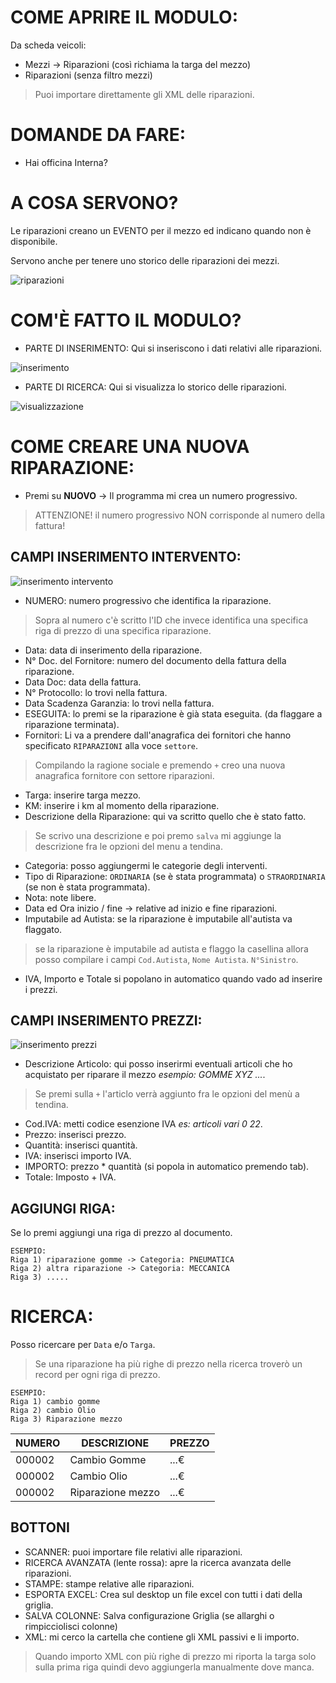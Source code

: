 # COME APRIRE IL MODULO:

Da scheda veicoli:        
- Mezzi -> Riparazioni (così richiama la targa del mezzo)
- Riparazioni (senza filtro mezzi)

> Puoi importare direttamente gli XML delle riparazioni.

# DOMANDE DA FARE:

- Hai officina Interna?

# A COSA SERVONO?

Le riparazioni creano un EVENTO per il mezzo ed indicano quando non è disponibile.       

Servono anche per tenere uno storico delle riparazioni dei mezzi.         

![riparazioni](https://github.com/Fucio992/GuidaTir/assets/139453658/eb1c7a7d-241d-4e5d-b7a5-12247004c009)

# COM'È FATTO IL MODULO?

- PARTE DI INSERIMENTO: Qui si inseriscono i dati relativi alle riparazioni.

![inserimento](https://github.com/Fucio992/GuidaTir/assets/139453658/06f8a062-0e6b-4d33-9082-fb282c74fd54)
  
- PARTE DI RICERCA: Qui si visualizza lo storico delle riparazioni.

![visualizzazione](https://github.com/Fucio992/GuidaTir/assets/139453658/a3bdd283-ff4b-430c-9cff-be0cb0250d3a)

# COME CREARE UNA NUOVA RIPARAZIONE:

- Premi su **NUOVO** -> Il programma mi crea un numero progressivo.
> ATTENZIONE! il numero progressivo NON corrisponde al numero della fattura!

## CAMPI INSERIMENTO INTERVENTO:

![inserimento intervento](https://github.com/Fucio992/GuidaTir/assets/139453658/fa158baa-c1df-4624-80bb-ebae6c29ce16)

- NUMERO: numero progressivo che identifica la riparazione.
> Sopra al numero c'è scritto l'ID che invece identifica una specifica riga di prezzo di una specifica riparazione.       
- Data: data di inserimento della riparazione.
- N° Doc. del Fornitore: numero del documento della fattura della riparazione.
- Data Doc: data della fattura.
- N° Protocollo: lo trovi nella fattura.
- Data Scadenza Garanzia: lo trovi nella fattura.
- ESEGUITA: lo premi se la riparazione è già stata eseguita. (da flaggare a riparazione terminata).
- Fornitori: Li va a prendere dall'anagrafica dei fornitori che hanno specificato `RIPARAZIONI` alla voce `settore`.

> Compilando la ragione sociale e premendo `+` creo una nuova anagrafica fornitore con settore riparazioni.

- Targa: inserire targa mezzo.
- KM: inserire i km al momento della riparazione.
- Descrizione della Riparazione: qui va scritto quello che è stato fatto.

> Se scrivo una descrizione e poi premo `salva` mi aggiunge la descrizione fra le opzioni del menu a tendina.    

- Categoria: posso aggiungermi le categorie degli interventi.
- Tipo di Riparazione: `ORDINARIA` (se è stata programmata) o `STRAORDINARIA` (se non è stata programmata).
- Nota: note libere.
- Data ed Ora inizio / fine -> relative ad inizio e fine riparazioni.
- Imputabile ad Autista: se la riparazione è imputabile all'autista va flaggato.
> se la riparazione è imputabile ad autista e flaggo la casellina allora posso compilare i campi `Cod.Autista`, `Nome Autista`. `N°Sinistro`.   
- IVA, Importo e Totale si popolano in automatico quando vado ad inserire i prezzi.

## CAMPI INSERIMENTO PREZZI:

![inserimento prezzi](https://github.com/Fucio992/GuidaTir/assets/139453658/8a2ed3fd-0620-4efd-a5d5-c6fa42b59421)

- Descrizione Articolo: qui posso inserirmi eventuali articoli che ho acquistato per riparare il mezzo *esempio: GOMME XYZ ...*.     

> Se premi sulla `+` l'articlo verrà aggiunto fra le opzioni del menù a tendina.        

- Cod.IVA: metti codice esenzione IVA *es: articoli vari 0 22*.
- Prezzo: inserisci prezzo.
- Quantità: inserisci quantità.
- IVA: inserisci importo IVA.
- IMPORTO:  prezzo * quantità (si popola in automatico premendo tab).
- Totale: Imposto + IVA.

## AGGIUNGI RIGA:

Se lo premi aggiungi una riga di prezzo al documento.

```
ESEMPIO:
Riga 1) riparazione gomme -> Categoria: PNEUMATICA
Riga 2) altra riparazione -> Categoria: MECCANICA
Riga 3) .....
```

# RICERCA:

Posso ricercare per `Data` e/o `Targa`.

> Se una riparazione ha più righe di prezzo nella ricerca troverò un record per ogni riga di prezzo.      

```
ESEMPIO:
Riga 1) cambio gomme
Riga 2) cambio Olio
Riga 3) Riparazione mezzo
```
| NUMERO |    DESCRIZIONE     | PREZZO |
| ------ | ------------------ | ------ |
| 000002 | Cambio Gomme       |   ...€ |
| 000002 | Cambio Olio        |   ...€ |
| 000002 | Riparazione mezzo  |   ...€ |

##  BOTTONI

- SCANNER: puoi importare file relativi alle riparazioni.          
- RICERCA AVANZATA (lente rossa): apre la ricerca avanzata delle riparazioni.         
- STAMPE: stampe relative alle riparazioni.
- ESPORTA EXCEL: Crea sul desktop un file excel con tutti i dati della griglia.
- SALVA COLONNE: Salva configurazione Griglia (se allarghi o rimpicciolisci colonne)
- XML: mi cerco la cartella che contiene gli XML passivi e li importo.

> Quando importo XML con più righe di prezzo mi riporta la targa solo sulla prima riga quindi devo aggiungerla manualmente dove manca.      

